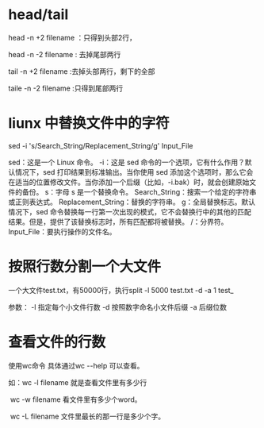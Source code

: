 



# head/tail

head -n +2 filename ：只得到头部2行，

head -n -2 filename : 去掉尾部两行

tail -n +2 filename :去掉头部两行，剩下的全部

taile -n -2 filename :只得到尾部两行



# liunx 中替换文件中的字符

sed -i 's/Search_String/Replacement_String/g' Input_File



sed：这是一个 Linux 命令。
-i：这是 sed 命令的一个选项，它有什么作用？默认情况下，sed 打印结果到标准输出。当你使用 sed 添加这个选项时，那么它会在适当的位置修改文件。当你添加一个后缀（比如，-i.bak）时，就会创建原始文件的备份。
s：字母 s 是一个替换命令。
Search_String：搜索一个给定的字符串或正则表达式。
Replacement_String：替换的字符串。
g：全局替换标志。默认情况下，sed 命令替换每一行第一次出现的模式，它不会替换行中的其他的匹配结果。但是，提供了该替换标志时，所有匹配都将被替换。
/：分界符。
Input_File：要执行操作的文件名。





# 按照行数分割一个大文件

一个大文件test.txt，有50000行，执行split -l 5000 test.txt -d -a 1 test_

参数：
-l 指定每个小文件行数
-d 按照数字命名小文件后缀
-a 后缀位数

# 查看文件的行数

使用wc命令 具体通过wc --help 可以查看。

如：wc -l filename 就是查看文件里有多少行

​    wc -w filename 看文件里有多少个word。

​    wc -L filename 文件里最长的那一行是多少个字。




